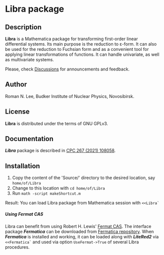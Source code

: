 # Libra package
## Description

**Libra** is a Mathematica package for transforming first-order linear differential systems. Its main purpose is the reduction to ε-form. 
It can also be used for the reduction to Fuchsian form and as a convenient tool for applying linear transformations of functions. It can handle univariate, as well as multivariate systems.

Please, check [Discussions](https://github.com/rnlg/Libra/discussions) for announcements and feedback.

## Author
Roman N. Lee, Budker Institute of Nuclear Physics, Novosibirsk.

## License

**Libra** is distributed under the terms of GNU GPLv3.

## Documentation

***Libra*** package is described in [CPC 267 (2021) 108058](https://doi.org/10.1016/j.cpc.2021.108058).

## Installation

1. Copy the content of the 'Source/' directory to the desired location, say `home/of/Libra`
2. Change to this location with `cd home/of/Libra`
3. Run `math -script makeShortcut.m`

Result: 
You can load Libra package from Mathematica session with ``<<Libra` ``



##### Using Fermat CAS

Libra can benefit from using Robert H. Lewis' [Fermat CAS](http://home.bway.net/lewis/). The interface package ***Fermatica*** can be downloaded from [Fermatica repository](https://bitbucket.org/rnlee/fermatica/src/master/). When ***Fermatica*** is installed and working, it can be loaded along with ***LiteRed2***  via `` <<Fermatica` `` and used via  option `UseFermat->True` of several Libra procedures.

